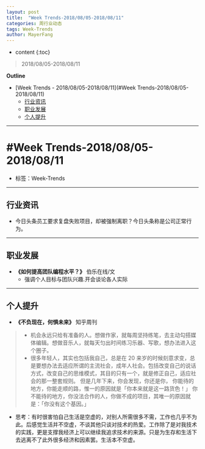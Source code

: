 ```yaml
---
layout: post
title:  "Week Trends-2018/08/05-2018/08/11"
categories: 周行业动态
tags: Week-Trends
author: MayerFang
---
```


* content
{:toc}

>2018/08/05-2018/08/11





**Outline**
- [Week Trends - 2018/08/05-2018/08/11](#Week Trends-2018/08/05-2018/08/11)
	- [行业资讯](#行业资讯)
	- [职业发展](#职业发展)
	- [个人提升](#个人提升)



---

# #Week Trends-2018/08/05-2018/08/11

- 标签：Week-Trends

---

## 行业资讯

- 今日头条员工要求复盘失败项目，却被强制离职？今日头条称是公司正常行为。

---

## 职业发展

- **《如何提高团队编程水平？》** 伯乐在线/文
    - 强调个人目标与团队兴趣.开会谈论各人实际

---

## 个人提升

- **《不负现在，何惧未来》** 知乎周刊

>- 机会永远只给有准备的人。想做作家，就每周坚持练笔，去主动勾搭媒体编辑。想做音乐人，就每天匀出时间练习乐器、写歌，想办法进入这个圈子。
>- 很多年轻人，其实也包括我自己，总是在 20 来岁的时候刻意求变，总是要想办法去适应所谓的主流社会，成年人社会。包括改变自己的说话方式，改变自己的思维模式，其目的只有一个，就是修正自己，适应社会的那一整套规则。
但是几年下来，你会发现，你还是你，
你能待的地方，你能走顺的路，惟一的原因就是「你本来就是这一路货色！」
你不能待的地方，你没法合作的人，你做不成的项目，其唯一的原因就是：「你没有这个基因。」

- 思考：有时很害怕自己生活是空虚的，对别人所需很多不需，工作也几乎不为此。后感觉生活并不空虚，不谈其他只谈对技术的热爱。工作除了是对我技术的实践，更是支撑我经济上可以继续我追求技术的来源。只是为生存和生活下去逃离不了此外很多经济和因素罢。生活本不空虚。